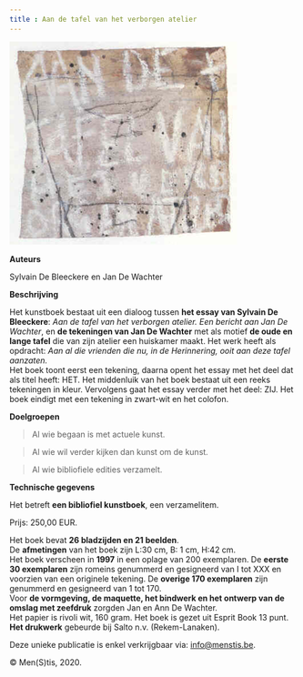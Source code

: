 ```yaml
---
title : Aan de tafel van het verborgen atelier
---
```



![](./tafel.jpg)

**Auteurs**

Sylvain De Bleeckere en Jan De Wachter

**Beschrijving**

Het kunstboek bestaat uit een dialoog tussen **het essay van Sylvain De Bleeckere**: _Aan de tafel van het verborgen atelier. Een bericht aan Jan De Wachter_, en **de tekeningen van Jan De Wachter** met als motief **de oude en lange tafel** die van zijn atelier een huiskamer maakt. Het werk heeft als opdracht: _Aan al die vrienden die nu, in de Herinnering, ooit aan deze tafel aanzaten._  
Het boek toont eerst een tekening, daarna opent het essay met het deel dat als titel heeft: HET. Het middenluik van het boek bestaat uit een reeks tekeningen in kleur. Vervolgens gaat het essay verder met het deel: ZIJ. Het boek eindigt met een tekening in zwart-wit en het colofon. 

**Doelgroepen**

>Al wie begaan is met actuele kunst.

>Al wie wil verder kijken dan kunst om de kunst.

>Al wie bibliofiele edities verzamelt.


**Technische gegevens**

Het betreft **een bibliofiel kunstboek**, een verzamelitem.

Prijs: 250,00 EUR. 

Het boek bevat **26 bladzijden en 21 beelden**.  
De **afmetingen** van het boek zijn L:30 cm, B: 1 cm, H:42 cm.  
Het boek verscheen in **1997** in een oplage van 200 exemplaren. De **eerste 30 exemplaren** zijn romeins genummerd en gesigneerd van I tot XXX en voorzien van een originele tekening. De **overige 170 exemplaren** zijn genummerd en gesigneerd van 1 tot 170.  
Voor **de vormgeving, de maquette, het bindwerk en het ontwerp van de omslag met zeefdruk** zorgden Jan en Ann De Wachter.  
Het papier is rivoli wit, 160 gram. Het boek is gezet uit Esprit Book 13 punt.  
**Het drukwerk** gebeurde bij Salto n.v. (Rekem-Lanaken).

Deze unieke publicatie is enkel verkrijgbaar via: info@menstis.be.

© Men(S)tis, 2020.
